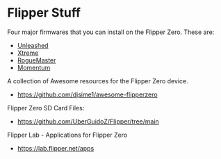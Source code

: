 # Flipper Stuff

Four major firmwares that you can install on the Flipper Zero. These are:

- [Unleashed](https://github.com/DarkFlippers/unleashed-firmware)
- [Xtreme](https://github.com/Flipper-XFW)
- [RogueMaster](https://github.com/RogueMaster/flipperzero-firmware-wPlugins)
- [Momentum](https://github.com/Next-Flip/Momentum-Firmware)

A collection of Awesome resources for the Flipper Zero device.
- https://github.com/djsime1/awesome-flipperzero

Flipper Zero SD Card Files:
- https://github.com/UberGuidoZ/Flipper/tree/main

Flipper Lab - Applications for Flipper Zero
- https://lab.flipper.net/apps

